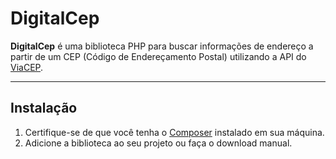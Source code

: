 # DigitalCep

**DigitalCep** é uma biblioteca PHP para buscar informações de endereço a partir de um CEP (Código de Endereçamento Postal) utilizando a API do [ViaCEP](https://viacep.com.br).

---

## Instalação

1. Certifique-se de que você tenha o [Composer](https://getcomposer.org/) instalado em sua máquina.
2. Adicione a biblioteca ao seu projeto ou faça o download manual.

